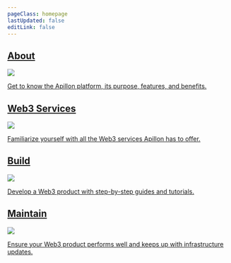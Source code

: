 ```yaml
---
pageClass: homepage
lastUpdated: false
editLink: false
---
```

<div class="homepage_content">
	<div class="homepage_container">
		<a class="homepage_item" href="/about/1-navigation.html">
			<div class="homepage_title">
				<h2>About</h2>
				<img src="/assets/arrow-right.svg" />
			</div>
			<p>Get to know the Apillon platform, its purpose, features, and benefits.</p>
		</a>
    <a class="homepage_item" href="/web3-services/1-good-to-know.html">
			<div class="homepage_title">
				<h2>Web3 Services</h2>
				<img src="/assets/arrow-right.svg" />
			</div>
			<p>Familiarize yourself with all the Web3 services Apillon has to offer.</p>
		</a>
		<a class="homepage_item" href="/build/1-apillon-api.html">
			<div class="homepage_title">
				<h2>Build</h2>
				<img src="/assets/arrow-right.svg" />
			</div>
			<p>Develop a Web3 product with step-by-step guides and tutorials.</p>
		</a>
		<a class="homepage_item" href="/maintain/">
			<div class="homepage_title">
				<h2>Maintain</h2>
				<img src="/assets/arrow-right.svg" />
			</div>
			<p>Ensure your Web3 product performs well and keeps up with infrastructure updates.</p>
		</a>
	</div>
</div>
